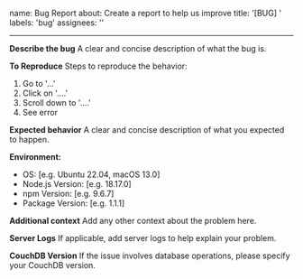 name: Bug Report
about: Create a report to help us improve
title: '[BUG] '
labels: 'bug'
assignees: ''

---

**Describe the bug**
A clear and concise description of what the bug is.

**To Reproduce**
Steps to reproduce the behavior:

1. Go to '...'
2. Click on '....'
3. Scroll down to '....'
4. See error

**Expected behavior**
A clear and concise description of what you expected to happen.

**Environment:**

- OS: [e.g. Ubuntu 22.04, macOS 13.0]
- Node.js Version: [e.g. 18.17.0]
- npm Version: [e.g. 9.6.7]
- Package Version: [e.g. 1.1.1]

**Additional context**
Add any other context about the problem here.

**Server Logs**
If applicable, add server logs to help explain your problem.

**CouchDB Version**
If the issue involves database operations, please specify your CouchDB version.
